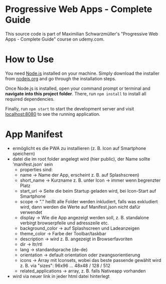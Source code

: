 # Progressive Web Apps - Complete Guide
This source code is part of Maximilian Schwarzmüller's "Progressive Web Apps - Complete Guide" course on udemy.com.

# How to Use
You need [Node.js](https://nodejs.org) installed on your machine. Simply download the installer from [nodejs.org](https://nodejs.org) and go through the installation steps.

Once Node.js is installed, open your command prompt or terminal and **navigate into this project folder**. There, run `npm install` to install all required dependencies.

Finally, run `npm start` to start the development server and visit [localhost:8080](http://localhost:8080) to see the running application.


# App Manifest
- ermöglicht es die PWA zu installieren (z. B. Icon auf Smartphone speichern)
- datei die im root folder angelegt wird (hier public), der Name sollte 'manifest.json' sein
    - properties sind:
    - name -> Name der App, erscheint z. B. auf Splashscreen)
    - short_name -> Kurzname z. B. unter Icon -> immer wenn begrenzter Platz
    - start_url -> Seite die beim Startup geladen wird, bei Icon-Start auf Smartphone
    - scope -> "." heißt alle Folder werden inkludiert, falls was exkludiert wird, dann werden die Werte auf Manifest.json nicht dafür verwendet
    - display -> Wie die App angezeigt werden soll, z. B. standalone verbirgt browserpfeile und adresszeile etc.
    - background_color -> auf Splashscreen und Ladeanzeigen
    - theme_color -> Farbe der Toolbar/taskbar
    - description -> wird z. B. angezeigt in Browserfavoriten
    - dir -> ltr/rtl
    - lang -> standardsprache (de-de)
    - orientation -> default orientation oder zwangsorientierung
    - icons -> Array mit Iconsets, wobei das beste passende gewählt wird z. B. via "sizes": 96x96 ... 48x48 / 128 / 512
    - related_applications -> array, z. B. falls Nativeapp vorhanden
- wird via neuer link in jeder html datei hinterlegt   <link rel="manifest" href="/manifest.json">